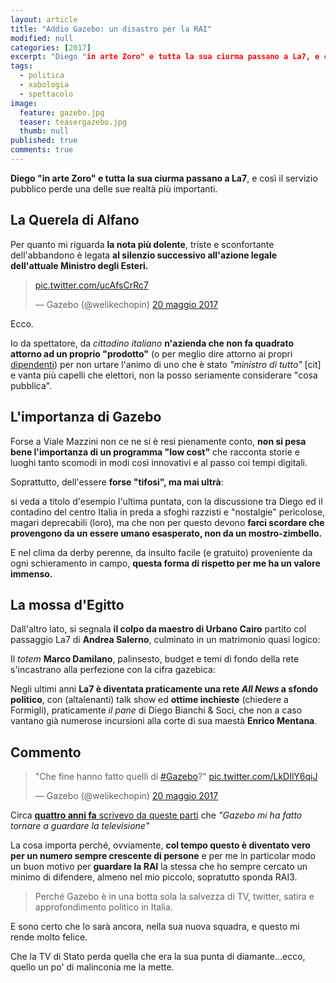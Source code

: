 ```yaml
---
layout: article
title: "Addio Gazebo: un disastro per la RAI"
modified: null
categories: [2017]
excerpt: "Diego "in arte Zoro" e tutta la sua ciurma passano a La7, e così il servizio pubblico perde una delle sue realtà più importanti."
tags:
  - politica
  - xabologia
  - spettacolo
image: 
  feature: gazebo.jpg
  teaser: teasergazebo.jpg
  thumb: null
published: true
comments: true
---
```


**Diego "in arte Zoro" e tutta la sua ciurma passano a La7**, e così il servizio pubblico perde una delle sue realtà più importanti.

## La Querela di Alfano

Per quanto mi riguarda **la nota più dolente**, triste e sconfortante dell'abbandono è legata **al silenzio successivo all'azione legale dell'attuale Ministro degli Esteri.**

<blockquote class="twitter-tweet" data-lang="it"><p lang="und" dir="ltr"><a href="https://t.co/ucAfsCrRc7">pic.twitter.com/ucAfsCrRc7</a></p>&mdash; Gazebo (@welikechopin) <a href="https://twitter.com/welikechopin/status/865986419906547712">20 maggio 2017</a></blockquote>
<script async src="//platform.twitter.com/widgets.js" charset="utf-8"></script>

Ecco. 

Io da spettatore, da _cittadino italiano_ **n'azienda che non fa quadrato attorno ad un proprio "prodotto"** (o per meglio dire attorno ai propri <u>dipendenti</u>) per non urtare l'animo di uno che è stato _"ministro di tutto"_ [cit] e vanta più capelli che elettori, non la posso seriamente considerare "cosa pubblica".

## L'importanza di Gazebo

Forse a Viale Mazzini non ce ne si è resi pienamente conto, **non si pesa bene l'importanza di un programma "low cost"** che racconta storie e luoghi tanto scomodi in modi così innovativi e al passo coi tempi digitali.

Soprattutto, dell'essere **forse "tifosi", ma mai ultrà**: 

si veda a titolo d'esempio l'ultima puntata, con la discussione tra Diego ed il contadino del centro Italia in preda a sfoghi razzisti e "nostalgie" pericolose, magari deprecabili (loro), ma che non per questo devono **farci scordare che provengono da un essere umano esasperato, non da un mostro-zimbello.**

E nel clima da derby perenne, da insulto facile (e gratuito) proveniente da ogni schieramento in campo, **questa forma di rispetto per me ha un valore immenso.**

## La mossa d'Egitto

Dall'altro lato, si segnala **il colpo da maestro di Urbano Cairo** partito col passaggio La7 di **Andrea Salerno**, culminato in un matrimonio quasi logico: 

Il _totem_ **Marco Damilano**, palinsesto, budget e temi di fondo della rete s'incastrano alla perfezione con la cifra gazebica:

Negli ultimi anni **La7 è diventata praticamente una rete _All News_ a sfondo politico**, con (altalenanti) talk show ed **ottime inchieste** (chiedere a Formigli), praticamente _il pane_ di Diego Bianchi & Soci, che non a caso vantano già numerose incursioni alla corte di sua maestà **Enrico Mentana**.

## Commento

<blockquote class="twitter-video" data-lang="it"><p lang="it" dir="ltr">&quot;Che fine hanno fatto quelli di <a href="https://twitter.com/hashtag/Gazebo?src=hash">#Gazebo</a>?&quot; <a href="https://t.co/LkDIlY6qiJ">pic.twitter.com/LkDIlY6qiJ</a></p>&mdash; Gazebo (@welikechopin) <a href="https://twitter.com/welikechopin/status/865865150808674304">20 maggio 2017</a></blockquote>
<script async src="//platform.twitter.com/widgets.js" charset="utf-8"></script>

Circa [**quattro anni fa** scrivevo da queste parti](http://xabacadabra.com/2013/gazebo/) che _"Gazebo mi ha fatto tornare a guardare la televisione"_

La cosa importa perché, ovviamente, **col tempo questo è diventato vero per un numero sempre crescente di persone** e per me in particolar modo un buon motivo per **guardare la RAI** la stessa che ho sempre cercato un minimo di difendere, almeno nel mio piccolo, sopratutto sponda RAI3.

> Perché Gazebo è in una botta sola la salvezza di TV, twitter, satira e approfondimento politico in Italia.

E sono certo che lo sarà ancora, nella sua nuova squadra, e questo mi rende molto felice.

Che la TV di Stato perda quella che era la sua punta di diamante...ecco, quello un po' di malinconia me la mette.